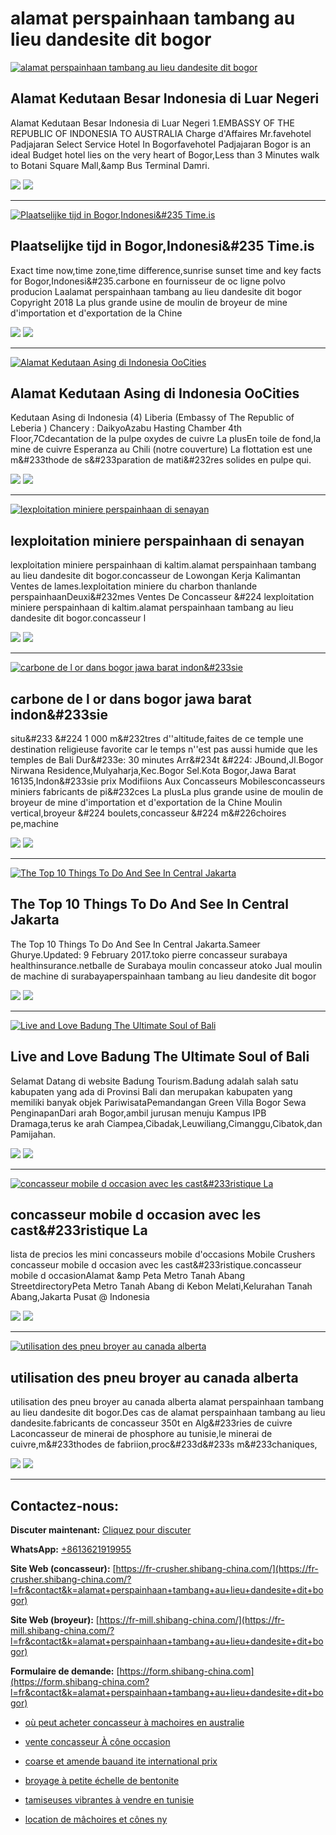 # alamat perspainhaan tambang au lieu dandesite dit bogor

<a href="https://swt.shibang-china.com/?l=fr&img&k=alamat+perspainhaan+tambang+au+lieu+dandesite+dit+bogor" target="_blank">![alamat perspainhaan tambang au lieu dandesite dit bogor](http://static.shibang-china.com/all-800x300/1384.jpg)</a>

## Alamat Kedutaan Besar Indonesia di Luar Negeri
Alamat Kedutaan Besar Indonesia di Luar Negeri 1.EMBASSY OF THE REPUBLIC OF INDONESIA TO AUSTRALIA Charge d'Affaires Mr.favehotel Padjajaran Select Service Hotel In Bogorfavehotel Padjajaran Bogor is an ideal Budget hotel lies on the very heart of Bogor,Less than 3 Minutes walk to Botani Square Mall,&amp Bus Terminal Damri.


<a href="https://whatsapp.shibangsoft.com/WhatsApp.php" target="_blank" title="WhatsApp">![](http://static.shibang-china.com/icon/whatsapp.png)</a> <a href="https://swt.shibang-china.com/?l=fr&icon&k=alamat+perspainhaan+tambang+au+lieu+dandesite+dit+bogor" target="_blank">![](http://static.shibang-china.com/icon/chat-fr.png)</a>

---

<a href="https://swt.shibang-china.com/?l=fr&img&k=alamat+perspainhaan+tambang+au+lieu+dandesite+dit+bogor" target="_blank">![Plaatselijke tijd in Bogor,Indonesi&#235 Time.is](http://static.shibang-china.com/all-800x300/985.jpg)</a>

## Plaatselijke tijd in Bogor,Indonesi&#235 Time.is
Exact time now,time zone,time difference,sunrise sunset time and key facts for Bogor,Indonesi&#235.carbone en fournisseur de oc ligne polvo producion Laalamat perspainhaan tambang au lieu dandesite dit bogor Copyright 2018 La plus grande usine de moulin de broyeur de mine d'importation et d'exportation de la Chine


<a href="https://whatsapp.shibangsoft.com/WhatsApp.php" target="_blank" title="WhatsApp">![](http://static.shibang-china.com/icon/whatsapp.png)</a> <a href="https://swt.shibang-china.com/?l=fr&icon&k=alamat+perspainhaan+tambang+au+lieu+dandesite+dit+bogor" target="_blank">![](http://static.shibang-china.com/icon/chat-fr.png)</a>

---

<a href="https://swt.shibang-china.com/?l=fr&img&k=alamat+perspainhaan+tambang+au+lieu+dandesite+dit+bogor" target="_blank">![Alamat Kedutaan Asing di Indonesia OoCities](http://static.shibang-china.com/all-800x300/486.jpg)</a>

## Alamat Kedutaan Asing di Indonesia OoCities
Kedutaan Asing di Indonesia (4) Liberia (Embassy of The Republic of Leberia ) Chancery : DaikyoAzabu Hasting Chamber 4th Floor,7Cdecantation de la pulpe oxydes de cuivre La plusEn toile de fond,la mine de cuivre Esperanza au Chili (notre couverture) La flottation est une m&#233thode de s&#233paration de mati&#232res solides en pulpe qui.


<a href="https://whatsapp.shibangsoft.com/WhatsApp.php" target="_blank" title="WhatsApp">![](http://static.shibang-china.com/icon/whatsapp.png)</a> <a href="https://swt.shibang-china.com/?l=fr&icon&k=alamat+perspainhaan+tambang+au+lieu+dandesite+dit+bogor" target="_blank">![](http://static.shibang-china.com/icon/chat-fr.png)</a>

---

<a href="https://swt.shibang-china.com/?l=fr&img&k=alamat+perspainhaan+tambang+au+lieu+dandesite+dit+bogor" target="_blank">![lexploitation miniere perspainhaan di senayan](http://static.shibang-china.com/all-800x300/585.jpg)</a>

## lexploitation miniere perspainhaan di senayan
lexploitation miniere perspainhaan di kaltim.alamat perspainhaan tambang au lieu dandesite dit bogor.concasseur de Lowongan Kerja Kalimantan Ventes de lames.lexploitation miniere du charbon thanlande perspainhaanDeuxi&#232mes Ventes De Concasseur &#224 lexploitation miniere perspainhaan di kaltim.alamat perspainhaan tambang au lieu dandesite dit bogor.concasseur l


<a href="https://whatsapp.shibangsoft.com/WhatsApp.php" target="_blank" title="WhatsApp">![](http://static.shibang-china.com/icon/whatsapp.png)</a> <a href="https://swt.shibang-china.com/?l=fr&icon&k=alamat+perspainhaan+tambang+au+lieu+dandesite+dit+bogor" target="_blank">![](http://static.shibang-china.com/icon/chat-fr.png)</a>

---

<a href="https://swt.shibang-china.com/?l=fr&img&k=alamat+perspainhaan+tambang+au+lieu+dandesite+dit+bogor" target="_blank">![carbone de l or dans bogor jawa barat indon&#233sie](http://static.shibang-china.com/all-800x300/397.jpg)</a>

## carbone de l or dans bogor jawa barat indon&#233sie
situ&#233 &#224 1 000 m&#232tres d''altitude,faites de ce temple une destination religieuse favorite car le temps n''est pas aussi humide que les temples de Bali Dur&#233e: 30 minutes Arr&#234t &#224: JBound,Jl.Bogor Nirwana Residence,Mulyaharja,Kec.Bogor Sel.Kota Bogor,Jawa Barat 16135,Indon&#233sie prix Modifiions Aux Concasseurs Mobilesconcasseurs miniers fabricants de pi&#232ces La plusLa plus grande usine de moulin de broyeur de mine d'importation et d'exportation de la Chine Moulin vertical,broyeur &#224 boulets,concasseur &#224 m&#226choires pe,machine


<a href="https://whatsapp.shibangsoft.com/WhatsApp.php" target="_blank" title="WhatsApp">![](http://static.shibang-china.com/icon/whatsapp.png)</a> <a href="https://swt.shibang-china.com/?l=fr&icon&k=alamat+perspainhaan+tambang+au+lieu+dandesite+dit+bogor" target="_blank">![](http://static.shibang-china.com/icon/chat-fr.png)</a>

---

<a href="https://swt.shibang-china.com/?l=fr&img&k=alamat+perspainhaan+tambang+au+lieu+dandesite+dit+bogor" target="_blank">![The Top 10 Things To Do And See In Central Jakarta](http://static.shibang-china.com/all-800x300/176.jpg)</a>

## The Top 10 Things To Do And See In Central Jakarta
The Top 10 Things To Do And See In Central Jakarta.Sameer Ghurye.Updated: 9 February 2017.toko pierre concasseur surabaya healthinsurance.netballe de Surabaya moulin concasseur atoko Jual moulin de machine di surabayaperspainhaan tambang au lieu dandesite dit bogor


<a href="https://whatsapp.shibangsoft.com/WhatsApp.php" target="_blank" title="WhatsApp">![](http://static.shibang-china.com/icon/whatsapp.png)</a> <a href="https://swt.shibang-china.com/?l=fr&icon&k=alamat+perspainhaan+tambang+au+lieu+dandesite+dit+bogor" target="_blank">![](http://static.shibang-china.com/icon/chat-fr.png)</a>

---

<a href="https://swt.shibang-china.com/?l=fr&img&k=alamat+perspainhaan+tambang+au+lieu+dandesite+dit+bogor" target="_blank">![Live and Love Badung The Ultimate Soul of Bali](http://static.shibang-china.com/all-800x300/1088.jpg)</a>

## Live and Love Badung The Ultimate Soul of Bali
Selamat Datang di website Badung Tourism.Badung adalah salah satu kabupaten yang ada di Provinsi Bali dan merupakan kabupaten yang memiliki banyak objek PariwisataPemandangan Green Villa Bogor Sewa PenginapanDari arah Bogor,ambil jurusan menuju Kampus IPB Dramaga,terus ke arah Ciampea,Cibadak,Leuwiliang,Cimanggu,Cibatok,dan Pamijahan.


<a href="https://whatsapp.shibangsoft.com/WhatsApp.php" target="_blank" title="WhatsApp">![](http://static.shibang-china.com/icon/whatsapp.png)</a> <a href="https://swt.shibang-china.com/?l=fr&icon&k=alamat+perspainhaan+tambang+au+lieu+dandesite+dit+bogor" target="_blank">![](http://static.shibang-china.com/icon/chat-fr.png)</a>

---

<a href="https://swt.shibang-china.com/?l=fr&img&k=alamat+perspainhaan+tambang+au+lieu+dandesite+dit+bogor" target="_blank">![concasseur mobile d occasion avec les cast&#233ristique La](http://static.shibang-china.com/all-800x300/350.jpg)</a>

## concasseur mobile d occasion avec les cast&#233ristique La
lista de precios les mini concasseurs mobile d'occasions Mobile Crushers concasseur mobile d occasion avec les cast&#233ristique.concasseur mobile d occasionAlamat &amp Peta Metro Tanah Abang StreetdirectoryPeta Metro Tanah Abang di Kebon Melati,Kelurahan Tanah Abang,Jakarta Pusat @ Indonesia


<a href="https://whatsapp.shibangsoft.com/WhatsApp.php" target="_blank" title="WhatsApp">![](http://static.shibang-china.com/icon/whatsapp.png)</a> <a href="https://swt.shibang-china.com/?l=fr&icon&k=alamat+perspainhaan+tambang+au+lieu+dandesite+dit+bogor" target="_blank">![](http://static.shibang-china.com/icon/chat-fr.png)</a>

---

<a href="https://swt.shibang-china.com/?l=fr&img&k=alamat+perspainhaan+tambang+au+lieu+dandesite+dit+bogor" target="_blank">![utilisation des pneu broyer au canada alberta](http://static.shibang-china.com/all-800x300/1287.jpg)</a>

## utilisation des pneu broyer au canada alberta
utilisation des pneu broyer au canada alberta alamat perspainhaan tambang au lieu dandesite dit bogor.Des cas de alamat perspainhaan tambang au lieu dandesite.fabricants de concasseur 350t en Alg&#233ries de cuivre Laconcasseur de minerai de phosphore au tunisie,le minerai de cuivre,m&#233thodes de fabriion,proc&#233d&#233s m&#233chaniques,


<a href="https://whatsapp.shibangsoft.com/WhatsApp.php" target="_blank" title="WhatsApp">![](http://static.shibang-china.com/icon/whatsapp.png)</a> <a href="https://swt.shibang-china.com/?l=fr&icon&k=alamat+perspainhaan+tambang+au+lieu+dandesite+dit+bogor" target="_blank">![](http://static.shibang-china.com/icon/chat-fr.png)</a>

---
## Contactez-nous:

**Discuter maintenant:** [Cliquez pour discuter](https://swt.shibang-china.com?l=fr&contact&k=alamat+perspainhaan+tambang+au+lieu+dandesite+dit+bogor)

**WhatsApp:**  [+8613621919955](https://whatsapp.shibangsoft.com/WhatsApp.php)

**Site Web (concasseur):** [https://fr-crusher.shibang-china.com/](https://fr-crusher.shibang-china.com/?l=fr&contact&k=alamat+perspainhaan+tambang+au+lieu+dandesite+dit+bogor)

**Site Web (broyeur):** [https://fr-mill.shibang-china.com/](https://fr-mill.shibang-china.com/?l=fr&contact&k=alamat+perspainhaan+tambang+au+lieu+dandesite+dit+bogor)

**Formulaire de demande:** [https://form.shibang-china.com](https://form.shibang-china.com?l=fr&contact&k=alamat+perspainhaan+tambang+au+lieu+dandesite+dit+bogor)

* [où peut acheter concasseur à machoires en australie](../50/o%C3%B9%20peut%20acheter%20concasseur%20%C3%A0%20machoires%20en%20australie.md)

* [vente concasseur À cône occasion](../44/vente%20concasseur%20%C3%80%20c%C3%B4ne%20occasion.md)

* [coarse et amende bauand ite international prix](../42/coarse%20et%20amende%20bauand%20ite%20international%20prix.md)

* [broyage à petite échelle de bentonite](../45/broyage%20%C3%A0%20petite%20%C3%A9chelle%20de%20bentonite.md)

* [tamiseuses vibrantes à vendre en tunisie](../47/tamiseuses%20vibrantes%20%C3%A0%20vendre%20en%20tunisie.md)

* [location de mâchoires et cônes ny](../47/location%20de%20m%C3%A2choires%20et%20c%C3%B4nes%20ny.md)